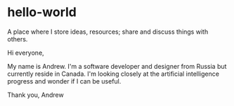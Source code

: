 # hello-world
A place where I store ideas, resources; share and discuss things with others.


Hi everyone,

My name is Andrew. I'm a software developer and designer from Russia but currently reside in Canada.
I'm looking closely at the artificial intelligence progress and wonder if I can be useful.

Thank you,
Andrew
